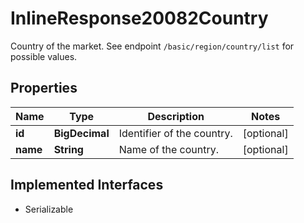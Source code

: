 

# InlineResponse20082Country

Country of the market.  See endpoint `/basic/region/country/list` for possible values.

## Properties

Name | Type | Description | Notes
------------ | ------------- | ------------- | -------------
**id** | **BigDecimal** | Identifier of the country. |  [optional]
**name** | **String** | Name of the country. |  [optional]


## Implemented Interfaces

* Serializable


